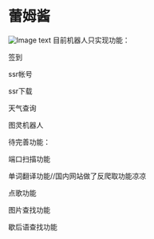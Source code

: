 # 蕾姆酱

![Image text](https://github.com/Ascotbe/Random-img/blob/master/%E6%88%AA%E5%9B%BE.png)
目前机器人只实现功能：

签到

ssr帐号

ssr下载

天气查询

图灵机器人

待完善功能：

端口扫描功能

单词翻译功能//国内网站做了反爬取功能凉凉

点歌功能

图片查找功能

歇后语查找功能
